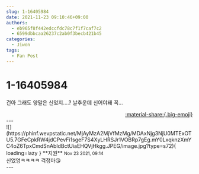 ```yaml
---
slug: 1-16405984
date: 2021-11-23 09:10:46+09:00
authors:
  - eb965f8f442edccfdc78c7f1f7caf7c2
  - 6599dbbcaa26237c2ab0f3becb421b45
categories:
  - Jiwon
tags:
  - Fan Post
---
```


# 1-16405984

<div class="post-container" markdown="1">
<div class="content-container md-sidebar__scrollwrap" markdown="1">

건아 그래도 양말은 신었지....? 날추운데 신어야돼 꼭...

</div>
</div>

<div style="text-align: right;" markdown="1">
<a href="https://weverse.io/fromis9/fanpost/1-16405984" style="text-align: right;">:material-share:{.big-emoji}</a>
</div>
---

<div class="comments-container md-sidebar__scrollwrap" markdown="1">
<div class="comment" markdown="1">
<div class='id-container' markdown="1">
![](https://phinf.wevpstatic.net/MjAyMzA2MjVfMzMg/MDAxNjg3NjU0MTExOTU5.7GFeCpkRW4jdCPevFi1sgeF7S4XyLHRSJr1VOBRp7gEg.mY0LxqknzXmYC4oZ6TpxCmdSnAbldBctUiaEHQVjHkgg.JPEG/image.jpg?type=s72){ loading=lazy }
**<span class="artist">지원</span>** <small>Nov 23 2021, 09:14</small><br>
</div>
<div class='comment-body' markdown="1">
신었엉ㅋㅋㅋㅋ 걱정마😘
</div>
</div>
</div>
---
